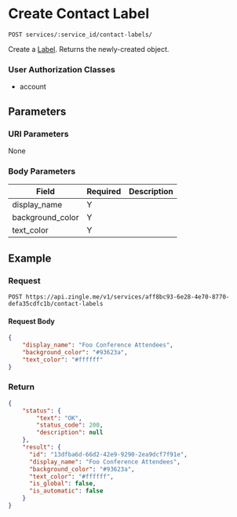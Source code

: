 # Create Contact Label

    POST services/:service_id/contact-labels/
    
Create a [Label]. Returns the newly-created object.

### User Authorization Classes 
* account

## Parameters
### URI Parameters
None
### Body Parameters
Field | Required | Description
--- | --- | ---
display_name | Y |
background_color | Y | 
text_color | Y |

## Example
### Request

    POST https://api.zingle.me/v1/services/aff8bc93-6e28-4e70-8770-defa35cdfc1b/contact-labels
#### Request Body
```json 
{
    "display_name": "Foo Conference Attendees",
    "background_color": "#93623a",
    "text_color": "#ffffff"
}
```
### Return
``` json
{
    "status": {
        "text": "OK",
        "status_code": 200,
        "description": null
    },
    "result": {
      "id": "13dfba6d-66d2-42e9-9290-2ea9dcf7f91e",
      "display_name": "Foo Conference Attendees",
      "background_color": "#93623a",
      "text_color": "#ffffff",
      "is_global": false,
      "is_automatic": false
    }
}
```

[Label]: README.md
